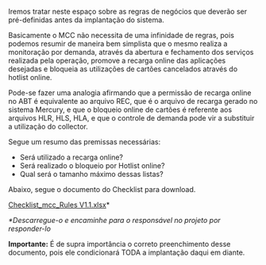 
Iremos tratar neste espaço sobre as regras de negócios que deverão ser pré-definidas antes da implantação do sistema.

Basicamente o MCC não necessita de uma infinidade de regras, pois podemos resumir de maneira bem simplista que o mesmo realiza a monitoração por demanda, através da abertura e fechamento dos serviços realizada pela operação, promove a recarga online das aplicações desejadas e bloqueia as utilizações de cartões cancelados através do hotlist online.

Pode-se fazer uma analogia afirmando que a permissão de recarga online no ABT é equivalente ao arquivo REC, que é o arquivo de recarga gerado no sistema Mercury, e que o bloqueio online de cartões é referente aos arquivos HLR,  HLS, HLA, e que o controle de demanda pode vir a substituir a utilização do collector.

Segue um resumo das premissas necessárias:

- Será utilizado a recarga online?
- Será realizado o bloqueio por Hotlist online?
- Qual será o tamanho máximo dessas listas?

Abaixo, segue o documento do Checklist para download.

[Checklist_mcc_Rules V1.1.xlsx](/.attachments/Checklist_mcc_Rules%20V1.1-a6c1cda8-5da5-4eda-99f6-55882676ee65.xlsx)*

_*Descarregue-o e encaminhe para o responsável no projeto por responder-lo_

**Importante:**
É de supra importância o correto preenchimento desse documento, pois ele condicionará TODA a implantação daqui em diante.
 
<br><br><br>





